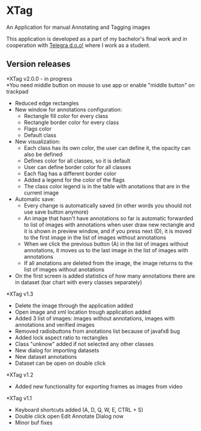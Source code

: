 # XTag
An Application for manual Annotating and Tagging images

This application is developed as a part of my bachelor's final work and in cooperation with <a href="https://www.telegra-europe.com/">Telegra d.o.o!</a>
where I work as a student. 

<h2> Version releases </h2>
*XTag v2.0.0 - in progress <br>
*You need middle button on mouse to use app or enable "middle button" on trackpad
<ul>
  <li>Reduced edge rectangles</li>
  <li>New window for annotations configuration:<br>
  <ul>
    <li>Rectangle fill color for every class</li>
    <li>Rectangle border color for every class</li>
    <li>Flags color</li>
    <li>Default class</li>
  </ul>
  </li>
  <li>New visualization:<br>
    <ul>
      <li>Each class has its own color, the user can define it, the opacity can also be defined</li>
      <li>Defines color for all classes, so it is default</li>
      <li>User can define border color for all classes</li>
      <li>Each flag has a different border color</li>
      <li>Added a legend for the color of the flags</li>
      <li>The class color legend is in the table with anotations that are in the current image</li>
    </ul>
  </li>
  <li>Automatic save:<br>
    <ul>
      <li>Every change is automatically saved (in other words you should not use save button anymore)</li>
      <li>An image that hasn't have annotations so far is automatic forwarded to list of images with annotations when user draw new rectangle and it is shown in preview window, and if you press next (D), it is moved to the first image in the list of images without annotations</li>
      <li>When we click the previous button (A) in the list of images without annotations, it moves us to the last image in the list of images with annotations</li>
      <li>If all anotations are deleted from the image, the image returns to the list of images without anotations</li>
    </ul>
  </li>
  <li>On the first screen is added statistics of how many annotations there are in dataset (bar chart with every classes separately)</li>
</ul>

*XTag v1.3
<ul>
  <li>Delete the image through the application added</li>
  <li>Open image and xml location trough application added</li>
  <li>Added 3 list of images: images without annotations, images with annotations and verified images</li>
  <li>Removed radiobuttons from anotations list because of javafx8 bug</li>
  <li>Added lock aspect ratio to rectangles</li>
  <li>Class "unknow" added if not selected any other classes</li>
  <li>New dialog for importing datasets</li>
  <li>New dataset annotations</li>
  <li>Dataset can be open on double click</li>
</ul>    
*XTag v1.2
<ul>
  <li>Added new functionality for exporting frames as images from video</li>
</ul>
*XTag v1.1
<ul>
  <li>Keyboard shortcuts added (A, D, Q, W, E, CTRL + S)</li>
  <li>Double click open Edit Annotate Dialog now</li>
  <li>Minor buf fixes</li>
</ul>
